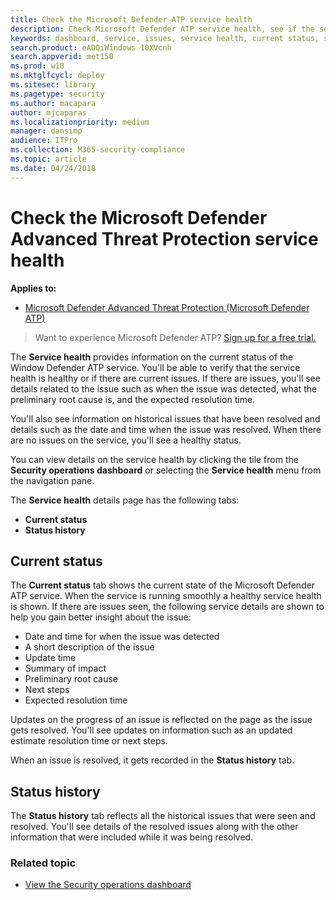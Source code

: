 ```yaml
---
title: Check the Microsoft Defender ATP service health
description: Check Microsoft Defender ATP service health, see if the service is experiencing issues and review previous issues that have been resolved.
keywords: dashboard, service, issues, service health, current status, status history, summary of impact, preliminary root cause, resolution, resolution time, expected resolution time
search.product: eADQiWindows 10XVcnh
search.appverid: met150
ms.prod: w10
ms.mktglfcycl: deploy
ms.sitesec: library
ms.pagetype: security
ms.author: macapara
author: mjcaparas
ms.localizationpriority: medium
manager: dansimp
audience: ITPro
ms.collection: M365-security-compliance 
ms.topic: article
ms.date: 04/24/2018
---
```


# Check the Microsoft Defender Advanced Threat Protection service health

**Applies to:**
- [Microsoft Defender Advanced Threat Protection (Microsoft Defender ATP)](https://go.microsoft.com/fwlink/p/?linkid=2069559)



>Want to experience Microsoft Defender ATP? [Sign up for a free trial.](https://www.microsoft.com/en-us/WindowsForBusiness/windows-atp?ocid=docs-wdatp-servicestatus-abovefoldlink)

The **Service health** provides information on the current status of the Window Defender ATP service. You'll be able to verify that the service health is healthy or if there are current issues. If there are issues, you'll see details related to the issue such as when the issue was detected, what the preliminary root cause is, and the expected resolution time.

You'll also see information on historical issues that have been resolved and details such as the date and time when the issue was resolved. When there are no issues on the service, you'll see a healthy status.

You can view details on the service health by clicking the tile from the **Security operations dashboard** or selecting the **Service health** menu from the navigation pane.

The **Service health** details page has the following tabs:

- **Current status**
- **Status history**

## Current status
The **Current status** tab shows the current state of the Microsoft Defender ATP service. When the service is running smoothly a healthy service health is shown. If there are issues seen, the following service details are shown to help you gain better insight about the issue:

- Date and time for when the issue was detected
- A short description of the issue
- Update time
- Summary of impact
- Preliminary root cause
- Next steps
- Expected resolution time

Updates on the progress of an issue is reflected on the page as the issue gets resolved. You'll see updates on information such as an updated estimate resolution time or next steps.

When an issue is resolved, it gets recorded in the **Status history** tab.

## Status history
The **Status history** tab reflects all the historical issues that were seen and resolved. You'll see details of the resolved issues along with the other information that were included while it was being resolved.

### Related topic
- [View the Security operations dashboard](security-operations-dashboard.md)
